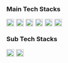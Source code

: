 ### Main Tech Stacks
<div style="display: flex; flex-wrap: wrap; gap: 5px;">
    <img src="https://img.shields.io/badge/python-3670A0?style=for-the-badge&logo=python&logoColor=ffdd54" alt="Python" height="20">
    <img src="https://img.shields.io/badge/java-%23ED8B00.svg?style=for-the-badge&logo=openjdk&logoColor=white" alt="Java" height="20">
    <img src="https://img.shields.io/badge/Apache%20Airflow-017CEE?style=for-the-badge&logo=Apache%20Airflow&logoColor=white" alt="Apache Airflow" height="20">
    <img src="https://img.shields.io/badge/docker-%230db7ed.svg?style=for-the-badge&logo=docker&logoColor=white" alt="Docker" height="20">
    <img src="https://img.shields.io/badge/kubernetes-%23326ce5.svg?style=for-the-badge&logo=kubernetes&logoColor=white" alt="Kubernetes" height="20">
    <img src="https://img.shields.io/badge/mysql-4479A1.svg?style=for-the-badge&logo=mysql&logoColor=white" alt="MySQL" height="20">
</div>

### Sub Tech Stacks
<div style="display: flex; flex-wrap: wrap; gap: 5px;">
    <img src="https://img.shields.io/badge/snowflake-%2329B5E8.svg?style=for-the-badge&logo=snowflake&logoColor=white" alt="Snowflake" height="20">
    <img src="https://img.shields.io/badge/Apache%20Kafka-000?style=for-the-badge&logo=apachekafka" alt="Apache Kafka" height="20">
</div>
